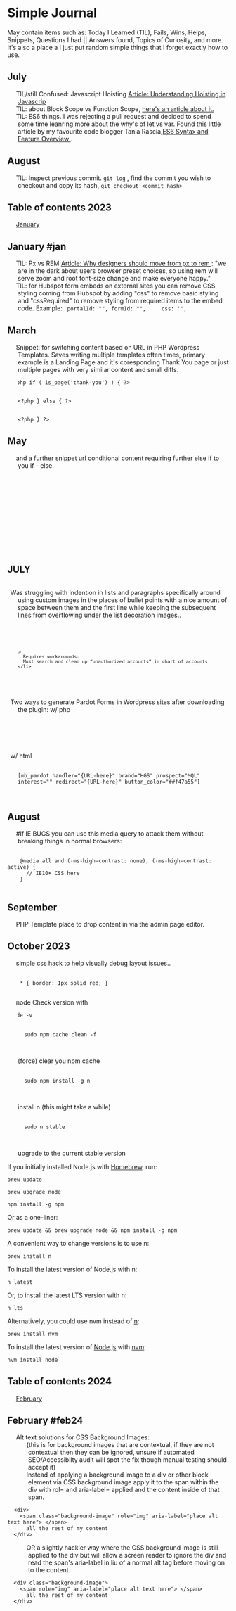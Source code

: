 # Simple Journal

May contain items such as: Today I Learned (TIL), Fails, Wins, Helps, Snippets, Questions I had || Answers found, Topics of Curiosity, and more. It's also a place a I just put random simple things that I forget exactly how to use.

<!-- ## Table of contents -->

<!-- - [July](#july2019)
- [August](#august2019) -->

## July

- TIL/still Confused: Javascript Hoisting [Article: Understanding Hoisting in Javascrip](https://scotch.io/tutorials/understanding-hoisting-in-javascript "Understanding Hoisting in Javascript")
- TIL: about Block Scope vs Function Scope, [here's an article about it.](https://medium.com/@josephcardillo/the-difference-between-function-and-block-scope-in-javascript-4296b2322abe "The Difference Between Function and Block Scope in JavaScript")
- TIL: ES6 things. I was rejecting a pull request and decided to spend some time leanring more about the why's of let vs var. Found this little article by my favourite code blogger Tania Rascia,[ES6 Syntax and Feature Overview
  ](https://www.taniarascia.com/es6-syntax-and-feature-overview/ "ES6 Syntax and Feature Overview
").

## August

- TIL: Inspect previous commit. `git log` , find the commit you wish to checkout and copy its hash, `git checkout <commit hash>`

## Table of contents 2023

- [January](#jan)

## January #jan

- TIL: Px vs REM [Article: Why designers should move from px to rem ](https://uxdesign.cc/why-designers-should-move-from-px-to-rem-and-how-to-do-that-in-figma-c0ea23e07a15 "Why designers should move from px to rem ") : "we are in the dark about users browser preset choices, so using rem will serve zoom and root font-size change and make everyone happy."
- TIL: for Hubspot form embeds on external sites you can remove CSS styling coming from Hubspot by adding "css" to remove basic styling and "cssRequired" to remove styling from required items to the embed code. Example:
  <code>
  portalId: "",
  formId: "",
      css: '',
  </code>

## March

- Snippet: for switching content based on URL in PHP Wordpress Templates. Saves writing multiple templates often times, primary example is a Landing Page and it's coresponding Thank You page or just multiple pages with very similar content and small diffs.
  ```
  <?php if ( is_page('thank-you') ) { ?>
  
  
  <?php } else { ?>
  
  
  <?php } ?>
  ```

## May

- and a further snippet url conditional content requiring further else if to you if - else.
<pre>
  <code>
       <?php if (is_page('url')) { ?>
            <!-- write html here -->
        <?php } else if (is_page('partner-awana')) { ?>
            <!-- write html here -->
        <?php } else if (is_page('partner-onqu')) { ?>
            <!-- write html here -->
        <?php } else { ?>
            <!-- write html here -->
        <?php } ?>
    </code>
  </pre>

## JULY

- Was struggling with indention in lists and paragraphs specifically around using custom images in the places of bullet points with a nice amount of space between them and the first line while keeping the subsequent lines from overflowing under the list decoration images..
  <pre>
    <code>
      <style>
        /* set all of X block elements to Y indention */
        li {
          text-indent: -17px
        }
        /* remove indention from :first-line */
        li:first-line {
          text-indent: 0
        }
        /* remove default list decoration/bullet points */
        ul {      
          list-style: none;
        }
        /* custom image in the place of list decoration/bullet points*/
        li::before {
          content: url('');
          display: inline-block;    
          margin-right: 13px;
        }
      </style>

      <li>
        Requires workarounds:
        Must search and clean up “unauthorized accounts” in chart of accounts
      </li>

    </code>
  </pre>

- Two ways to generate Pardot Forms in Wordpress sites after downloading the plugin:
  w/ php
  <pre>
      <code>
  <?php echo do_shortcode('[mb_pardot handler="{URL-here}" brand="brand_asc" prospect="MQL" interest="ChMS" redirect="{URL-here}" comments_type="textarea" comments="How did you hear about us?" button_color="#6486FD"]') ?>      
      </code>
    </pre>
  w/ html
  <pre>
      <code>
  [mb_pardot handler="{URL-here}" brand="HGS" prospect="MQL" interest="" redirect="{URL-here}" button_color="##f47a55"]      
      </code>
    </pre>

## August

- #If IE BUGS you can use this media query to attack them without breaking things in normal browsers:
<pre>
  <code>
    @media all and (-ms-high-contrast: none), (-ms-high-contrast: active) {
      // IE10+ CSS here
    }
  </code>
</pre>

## September

- PHP Template place to drop content in via the admin page editor.
<?php the_content(); ?>

## October 2023

- simple css hack to help visually debug layout issues..
<pre>
  <code>
    * { border: 1px solid red; }
  </code>
</pre>

- node
  Check version with <pre><code>node -v</code></pre>
    <pre>
      <code>
    sudo npm cache clean -f 
      </code>
    </pre>
  (force) clear you npm cache
    <pre>
      <code>
    sudo npm install -g n 
      </code>
    </pre>
  install n (this might take a while)
    <pre>
      <code>
    sudo n stable 
      </code>
    </pre>
  upgrade to the current stable version

If you initially installed Node.js with <a href="https://brew.sh/" target="_blank">Homebrew</a>, run:

<pre><code>brew update</code></pre>

<pre><code>brew upgrade node</code></pre>

<pre><code>npm install -g npm</code></pre>

Or as a one-liner:

<pre><code>brew update && brew upgrade node && npm install -g npm</code></pre>

A convenient way to change versions is to use n:

<pre><code>brew install n</code></pre>

To install the latest version of Node.js with n:

<pre><code>n latest</code></pre>

Or, to install the latest LTS version with n:

<pre><code>n lts</code></pre>

Alternatively, you could use nvm instead of <a href="https://github.com/tj/n" target="_blank">n</a>:

<pre><code>brew install nvm</code></pre>

To install the latest version of <a href="https://nodejs.org/en" target="_blank">Node.js</a> with <a href="https://github.com/nvm-sh/nvm" target="_blank">nvm</a>:

<pre><code>nvm install node</code></pre>


## Table of contents 2024

- [February](#feb24)

## February #feb24

- Alt text solutions for CSS Background Images: 
- - (this is for background images that are contextual, if they are not contextual then they can be ignored, unsure if automated SEO/Accessibilty audit will spot the fix though manual testing should accept it)
- - Instead of applying a background image to a div or other block element via CSS background image apply it to the span within the div with rol= and aria-label= applied and the content inside of that span.

```
  <div>
    <span class="background-image" role="img" aria-label="place alt text here"> </span>
      all the rest of my content
  </div>
```

- - OR a slightly hackier way where the CSS background image is still applied to the div but will allow a screen reader to ignore the div and read the span's aria-label in liu of a normal alt tag before moving on to the content.

```
  <div class="background-image">
    <span role="img" aria-label="place alt text here"> </span>
      all the rest of my content
  </div>
```


